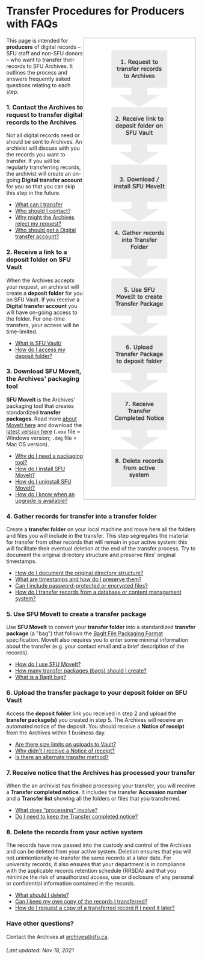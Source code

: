 # Transfer Procedures for Producers with FAQs
<img align="right" width="300" src="../images/pov-producers1.png">

This page is intended for **producers** of digital records – SFU staff and non-SFU donors – who want to transfer their records to SFU Archives. It outlines the process and answers frequently asked questions relating to each step.

### 1. Contact the Archives to request to transfer digital records to the Archives
Not all digital records need or should be sent to Archives. An archivist will discuss with you the records you want to transfer. If you will be regularly transferring records, the archivist will create an on-going **Digital transfer account** for you so that you can skip this step in the future.
- [What can I transfer](faq1-transfer.md)
- [Who should I contact?](faq1-contact.md)
- [Why might the Archives reject my request?](faq1-request.md)
- [Who should get a Digital transfer account?](faq1-account.md)

### 2. Receive a link to a deposit folder on SFU Vault
When the Archives accepts your request, an archivist will create a **deposit folder** for you on SFU Vault. If you receive a **Digital transfer account** you will have  on-going access to the folder. For one-time transfers, your access will be time-limited.
- [What is SFU Vault/](faq2-sfu-vault.md)
- [How do I access my deposit folder?](faq2-deposit-folder.md)

### 3. Download SFU MoveIt, the Archives' packaging tool
**SFU MoveIt** is the Archives' packaging tool that creates standardized **transfer packages**. Read more [about MoveIt here](https://www.sfu.ca/archives/digital-preservation/sfu-moveit.html) and download the [latest version here](https://github.com/axfelix/moveit-electron) (`.exe` file = Windows version; `.dmg` file = Mac OS version).
- [Why do I need a packaging tool?](faq3-packaging-tool.md)
- [How do I install SFU MoveIt?](faq3-install-sfu-moveit.md)
- [How do I uninstall SFU MoveIt?](faq3-uninstall-sfu-moveit.md)
- [How do I know when an upgrade is available?](faq3-upgrade-sfu-moveit.md)

### 4. Gather records for transfer into a transfer folder
Create a **transfer folder** on your local machine and move here all the folders and files you will include in the transfer. This step segregates the material for transfer from other records that will remain in your active system: this will facilitate their eventual deletion at the end of the transfer process. Try to document the original directory structure and preserve files' original timestamps.
- [How do I document the original directory structure?](faq4-directory-structure.md)
- [What are timestamps and how do I preserve them?](faq4-timestamps.md)
- [Can I include password-protected or encrypted files?](faq4-encryption.md)
- [How do I transfer records from a database or content management system?](faq4-databases.md)

###  5. Use SFU MoveIt to create a transfer package
Use **SFU MoveIt** to convert your **transfer folder** into a standardized **transfer package** (a "bag") that follows the [BagIt File Packaging Format](https://datatracker.ietf.org/doc/html/rfc8493) specification. MoveIt also requires you to enter some minimal information about the transfer (e.g. your contact email and a brief description of the records).
- [How do I use SFU MoveIt?](guide-to-sfu-moveit.md)
- [How many transfer packages (bags) should I create?](faq5-how-many-transfer-packages.md)
- [What is a BagIt bag?](faq5-what-is-bag.md)

### 6. Upload the transfer package to your deposit folder on SFU Vault
Access the **deposit folder** link you received in step 2 and upload the **transfer package(s)** you created in step 5. The Archives will receive an automated notice of the deposit. You should receive a **Notice of receipt** from the Archives within 1 business day.
- [Are there size limits on uploads to Vault?](faq6-size-limits.md)
- [Why didn't I receive a Notice of receipt?](faq6-wnotice-of-receipt.md)
- [Is there an alternate transfer method?](faq6-tranfer-methods.md)

### 7. Receive notice that the Archives has processed your transfer
When the an archivist has finished processing your transfer, you will receive a **Transfer completed notice**. It includes the transfer **Accession number** and a **Transfer list** showing all the folders or files that you transferred.
- [What does "processing" involve?](faq7-processing.md)
- [Do I need to keep the Transfer completed notice?](faq7-keep-notice)

### 8. Delete the records from your active system
The records have now passed into the custody and control of the Archives and can be deleted from your active system. Deletion ensures that you will not unintentionally re-transfer the same records at a later date. For university records, it also ensures that your department is in compliance with the applicable records retention schedule (RRSDA) and that you minimize the risk of unauthorized access, use or disclosure of any personal or confidential information contained in the records.
- [What should I delete?](faq8-delete.md)
- [Can I keep my own copy of the records I transferred?](faq8-keep-copies.md)
- [How do I request a copy of a transferred record if I need it later?](faq8-retreivals.md)

### Have other questions?
Contact the Archives at archives@sfu.ca.

###### Last updated: Nov 18, 2021
